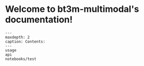 Welcome to bt3m-multimodal's documentation!
===================================

```{toctree}
---
maxdepth: 2
caption: Contents:
---
usage
api
notebooks/test
```